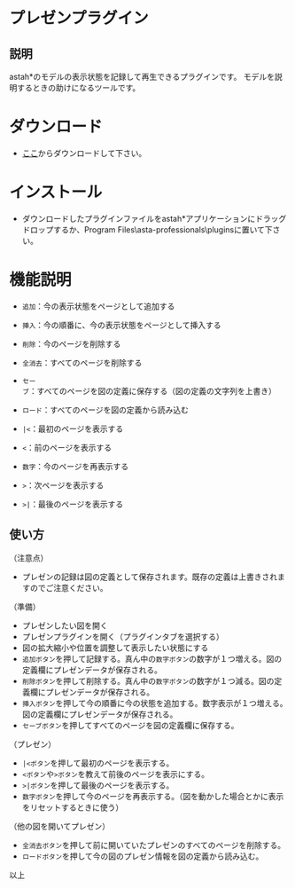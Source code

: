 # プレゼンプラグイン

## 説明
astah*のモデルの表示状態を記録して再生できるプラグインです。
モデルを説明するときの助けになるツールです。

# ダウンロード
- [ここ](https://github.com/snytng/presen/raw/master/target/presen-0.1..jar)からダウンロードして下さい。

# インストール
- ダウンロードしたプラグインファイルをastah*アプリケーションにドラッグドロップするか、Program Files\asta-professionals\pluginsに置いて下さい。

# 機能説明
- `追加`：今の表示状態をページとして追加する
- `挿入`：今の順番に、今の表示状態をページとして挿入する
- `削除`：今のページを削除する
- `全消去`：すべてのページを削除する

- `セーブ`：すべてのページを図の定義に保存する（図の定義の文字列を上書き）
- `ロード`：すべてのページを図の定義から読み込む

- `|<`：最初のページを表示する
- `<`：前のページを表示する
- `数字`：今のページを再表示する
- `>`：次ページを表示する
- `>|`：最後のページを表示する


## 使い方
（注意点）
- プレゼンの記録は図の定義として保存されます。既存の定義は上書きされますのでご注意ください。

（準備）
- プレゼンしたい図を開く
- プレゼンプラグインを開く（プラグインタブを選択する）
- 図の拡大縮小や位置を調整して表示したい状態にする
- `追加ボタン`を押して記録する。真ん中の`数字ボタン`の数字が１つ増える。図の定義欄にプレゼンデータが保存される。
- `削除ボタン`を押して削除する。真ん中の`数字ボタン`の数字が１つ減る。図の定義欄にプレゼンデータが保存される。
- `挿入ボタン`を押して今の順番に今の状態を追加する。数字表示が１つ増える。図の定義欄にプレゼンデータが保存される。
- `セーブボタン`を押してすべてのページを図の定義欄に保存する。

（プレゼン）
- `|<ボタン`を押して最初のページを表示する。
- `<ボタン`や`>ボタン`を教えて前後のページを表示にする。
- `>|ボタン`を押して最後のページを表示する。
- `数字ボタン`を押して今のページを再表示する。（図を動かした場合とかに表示をリセットするときに使う）

（他の図を開いてプレゼン）
- `全消去ボタン`を押して前に開いていたプレゼンのすべてのページを削除する。
- `ロードボタン`を押して今の図のプレゼン情報を図の定義から読み込む。

以上
